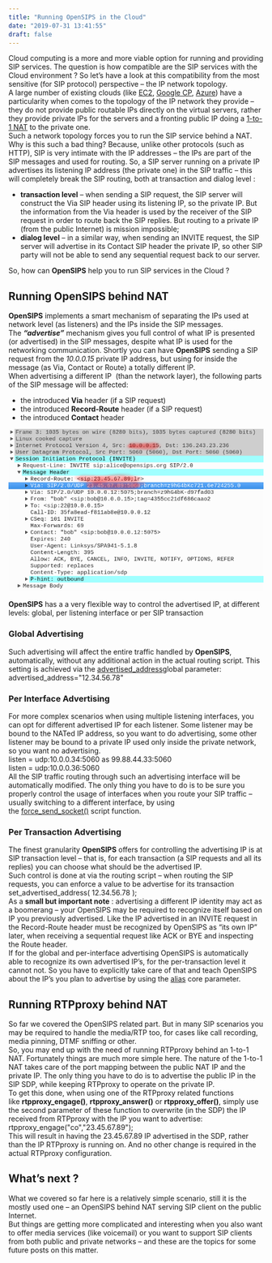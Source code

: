 ```yaml
---
title: "Running OpenSIPS in the Cloud"
date: "2019-07-31 13:41:55"
draft: false
---
```

Cloud computing is a more and more viable option for running and providing SIP services. The question is how compatible are the SIP services with the Cloud environment ? So let’s have a look at this compatibility from the most sensitive (for SIP protocol) perspective – the IP network topology.<br />A large number of existing clouds (like [EC2](https://aws.amazon.com/ec2/), [Google CP](https://cloud.google.com/), [Azure](https://azure.microsoft.com/)) have a particularity when comes to the topology of the IP network they provide – they do not provide public routable IPs directly on the virtual servers, rather they provide private IPs for the servers and a fronting public IP doing a [1-to-1 NAT](https://wiki.untangle.com/index.php/1:1_NAT) to the private one.<br />Such a network topology forces you to run the SIP service behind a NAT. Why is this such a bad thing? Because, unlike other protocols (such as HTTP), SIP is very intimate with the IP addresses – the IPs are part of the SIP messages and used for routing. So, a SIP server running on a private IP advertises its listening IP address (the private one) in the SIP traffic – this will completely break the SIP routing, both at transaction and dialog level :

- **transaction level** – when sending a SIP request, the SIP server will construct the Via SIP header using its listening IP, so the private IP. But the information from the Via header is used by the receiver of the SIP request in order to route back the SIP replies. But routing to a private IP (from the public Internet) is mission impossible;
- **dialog level** – in a similar way, when sending an INVITE request, the SIP server will advertise in its Contact SIP header the private IP, so other SIP party will not be able to send any sequential request back to our server.

So, how can **OpenSIPS** help you to run SIP services in the Cloud ?

## Running OpenSIPS behind NAT
**OpenSIPS** implements a smart mechanism of separating the IPs used at network level (as listeners) and the IPs inside the SIP messages.<br />The _**“advertise”**_ mechanism gives you full control of what IP is presented (or advertised) in the SIP messages, despite what IP is used for the networking communication. Shortly you can have **OpenSIPS** sending a SIP request from the _10.0.0.15_ private IP address, but using for inside the message (as Via, Contact or Route) a totally different IP.<br />When advertising a different IP  (than the network layer), the following parts of the SIP message will be affected:

- the introduced **Via** header (if a SIP request)
- the introduced **Record-Route** header (if a SIP request)
- the introduced **Contact** header<br />

![](2022-12-03-15-27-41.png)

**OpenSIPS** has a a very flexible way to control the advertised IP, at different levels: global, per listening interface or per SIP transaction

### Global Advertising
Such advertising will affect the entire traffic handled by **OpenSIPS**, automatically, without any additional action in the actual routing script. This setting is achieved via the [advertised_address](http://www.opensips.org/Documentation/Script-CoreParameters-2-3#toc25)global parameter:<br />advertised_address="12.34.56.78"

### Per Interface Advertising
For more complex scenarios when using multiple listening interfaces, you can opt for different advertised IP for each listener. Some listener may be bound to the NATed IP address, so you want to do advertising, some other listener may be bound to a private IP used only inside the private network, so you want no advertising.<br />listen = udp:10.0.0.34:5060 as 99.88.44.33:5060<br />listen = udp:10.0.0.36:5060<br />All the SIP traffic routing through such an advertising interface will be automatically modified. The only thing you have to do is to be sure you properly control the usage of interfaces when you route your SIP traffic – usually switching to a different interface, by using the [force_send_socket()](http://www.opensips.org/Documentation/Script-CoreFunctions-2-3#toc16) script function.

### Per Transaction Advertising
The finest granularity **OpenSIPS** offers for controlling the advertising IP is at SIP transaction level – that is, for each transaction (a SIP requests and all its replies) you can choose what should be the advertised IP.<br />Such control is done at via the routing script – when routing the SIP requests, you can enforce a value to be advertise for its transaction<br />set_advertised_address( 12.34.56.78 );<br />As a **small but important note** : advertising a different IP identity may act as a boomerang – your OpenSIPS may be required to recognize itself based on IP you previously advertised. Like the IP advertised in an INVITE request in the Record-Route header must be recognized by OpenSIPS as “its own IP” later, when receiving a sequential request like ACK or BYE and inspecting the Route header.<br />If for the global and per-interface advertising OpenSIPS is automatically able to recognize its own advertised IP’s, for the per-transaction level it cannot not. So you have to explicitly take care of that and teach OpenSIPS about the IP’s you plan to advertise by using the [alias](http://www.opensips.org/Documentation/Script-CoreParameters-2-3#toc27) core parameter.

## Running RTPproxy behind NAT
So far we covered the OpenSIPS related part. But in many SIP scenarios you may be required to handle the media/RTP too, for cases like call recording, media pinning, DTMF sniffing or other.<br />So, you may end up with the need of running RTPproxy behind an 1-to-1 NAT. Fortunately things are much more simple here. The nature of the 1-to-1 NAT takes care of the port mapping between the public NAT IP and the private IP. The only thing you have to do is to advertise the public IP in the SIP SDP, while keeping RTPproxy to operate on the private IP.<br />To get this done, when using one of the RTPproxy related functions like **rtpproxy_engage()**, **rtpproxy_answer()** or **rtpproxy_offer()**, simply use the second parameter of these function to overwrite (in the SDP) the IP received from RTPproxy with the IP you want to advertise:<br />rtpproxy_engage("co","23.45.67.89");<br />This will result in having the 23.45.67.89 IP advertised in the SDP, rather than the IP RTPproxy is running on. And no other change is required in the actual RTPproxy configuration.

## What’s next ?
What we covered so far here is a relatively simple scenario, still it is the mostly used one – an OpenSIPS behind NAT serving SIP client on the public Internet.<br />But things are getting more complicated and interesting when you also want to offer media services (like voicemail) or you want to support SIP clients from both public and private networks – and these are the topics for some future posts on this matter.


